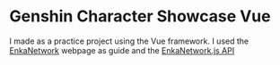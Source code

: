 # Genshin Character Showcase Vue
I made as a practice project using the Vue framework. I used the [EnkaNetwork](https://enka.network/) webpage as guide and the [EnkaNetwork.js API](https://github.com/Jelosus2/enkanetwork.js)

